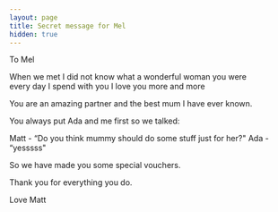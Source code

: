 ```yaml
---
layout: page
title: Secret message for Mel
hidden: true
---
```


To Mel 

When we met I did not know what a wonderful woman you were every day I spend with you I love you more and more 

You are an amazing partner and the best mum I have ever known.

You always put Ada and me first so we talked: 

Matt - “Do you think mummy should do some stuff just for her?" 
Ada - “yesssss" 

So we have made you some special vouchers.

Thank you for everything you do.

Love 
Matt